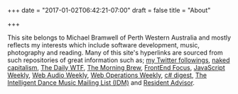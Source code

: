 +++
date = "2017-01-02T06:42:21-07:00"
draft = false
title = "About"

+++

This site belongs to Michael Bramwell of Perth Western Australia and mostly reflects my interests which include software development, music, photography and reading.
Many of this site's hyperlinks are sourced from such repositories of great information such as; [my Twitter followings](https://twitter.com/mykdb/following), [naked capitalism](http://www.nakedcapitalism.com/), [The Daily WTF](http://thedailywtf.com/), [The Morning Brew](http://blog.cwa.me.uk/), [FrontEnd Focus](http://frontendfocus.co/), [JavaScript Weekly](http://javascriptweekly.com/), [Web Audio Weekly](http://www.webaudioweekly.com/), [Web Operations Weekly](http://webopsweekly.com/issues), [c# digest](https://csharpdigest.net/), [The Intelligent Dance Music Mailing List (IDM)](http://music.hyperreal.org/lists/idm/) and [Resident Advisor](https://www.residentadvisor.net/).


